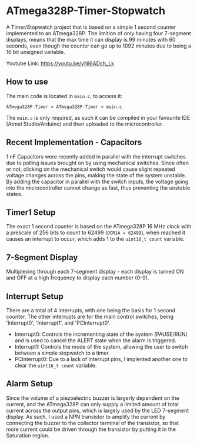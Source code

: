 # ATmega328P-Timer-Stopwatch

A Timer/Stopwatch project that is based on a simple 1 second counter implemented to an ATmega328P. The limition of only having four 7-segment displays, means that the max time it can display is 99 minutes with 60 seconds, even though the counter can go up to 1092 minutes due to being a 16 bit unsigned variable.

Youtube Link:
https://youtu.be/yNI6ADch_Lk

How to use
------------
The main code is located in `main.c`, to access it:

`ATmega328P-Timer > ATmega328P-Timer > main.c`

The `main.c` is only required, as such it can be compiled in your favourite IDE (Atmel Studio/Arduino) and then uploaded to the microcontroller. 

Recent Implementation - Capacitors
------------

1 nF Capacitors were recently added in parallel with the interrupt switches due to polling issues brought on by using mechanical switches. Since often or not, clicking on the mechanical switch would cause slight repeated voltage changes across the pins, making the state of the system unstable. By adding the capacitor in parallel with the switch inputs, the voltage going into the microcontroller cannot change as fast, thus preventing the unstable states.

Timer1 Setup
------------

The exact 1 second counter is based on the ATmega328P 16 MHz clock with a prescale of 256 bits to count to 62499 (`OCR1A = 62499`), when reached it causes an interrupt to occur, which adds 1 to the `uint16_t count` variable.

7-Segment Display 
------------

Multiplexing through each 7-segment display - each display is turned ON and OFF at a high frequency to display each number (0-9).

Interrupt Setup
------------

There are a total of 4 interrupts, with one being the basis for 1 second counter. The other interrupts are for the main control switches, being 'Interrupt0', 'Interrupt1', and 'PCInterrupt0'.

* Interrupt0: Controls the incrementing state of the system (PAUSE/RUN) and is used to cancel the ALERT state when the alarm is triggered.
* Interrupt1: Controls the mode of the system, allowing the user to switch between a simple stopwatch to a timer.
* PCInterrupt0: Due to a lack of interrupt pins, I implented another one to clear the `uint16_t count` variable.

Alarm Setup
------------

Since the volume of a piezoelectric buzzer is largerly dependent on the current, and the ATmega328P can only supply a limited amount of total current across the output pins, which is largely used by the LED 7-segment display. As such, I used a NPN transistor to amplify the current by connecting the buzzer to the collector terminal of the transistor, so that more current could be driven through the transistor by putting it in the Saturation region.



